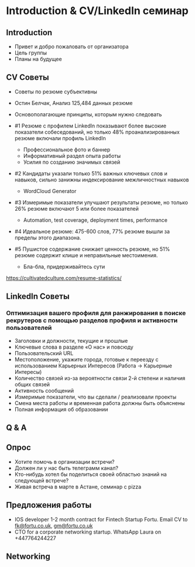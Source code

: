 # Introduction & CV/LinkedIn семинар 

## Introduction

- Привет и добро пожаловать от организатора
- Цель группы
- Планы на будущее

## CV Советы

- Советы по резюме субъективны
- Остин Белчак, Анализ 125,484 данных резюме 
- Основополагающие принципы, которым нужно следовать

- #1 Резюме с профилем LinkedIn показывают более высокие показатели собеседований, но только 48% проанализированных резюме включали профиль LinkedIn

    - Профессиональное фото и баннер
    - Информативный раздел опыта работы
    - Усилия по созданию значимых связей

- #2 Кандидаты указали только 51% важных ключевых слов и навыков, сильно занижны индексирование межличностных навыков

    - WordCloud Generator

- #3 Измеримые показатели улучшают результаты резюме, но только 26% резюме включают 5 или более показателей

    - Automation, test coverage, deployment times, performance

- #4 Идеальное резюме: 475-600 слов, 77% резюме вышли за пределы этого диапазона.
- #5 Пушистое содержание снижает ценность резюме, но 51% резюме содержит клише и неправильные местоимения.
    - Бла-бла, придерживайтесь сути

https://cultivatedculture.com/resume-statistics/

## LinkedIn Советы

### Оптимизация вашего профиля для ранжирования в поиске рекрутеров с помощью разделов профиля и активности пользователей

- Заголовки и должности, текущие и прошлые
- Ключевые слова в разделе «О нас» и повсюду
- Пользовательский URL
- Местоположение, укажите города, готовые к переезду с использованием Карьерных Интересов (Работа -> Карьерные Интересы)
- Количество связей из-за вероятности связи 2-й степени и наличия общих связей
- Активность сообщений
- Измеримые показатели, что вы сделали / реализовали проекты
- Смена места работы и временная работа должны быть объяснены
- Полная информация об образовании

## Q & A

## Опрос

- Хотите помочь в организации встречи?
- Должен ли у нас быть телеграмм канал?
- Кто-нибудь хотел бы поделиться своей областью знаний на следующей встрече?
- Живая встреча в марте в Астане, семинар с pizza


## Предложения работы

- IOS developer 1-2 month contract for Fintech Startup Fortu. Email CV to fk@fortu.co.uk, gm@fortu.co.uk
- CTO for a corporate networking startup. WhatsApp Laura on +447764244227

## Networking